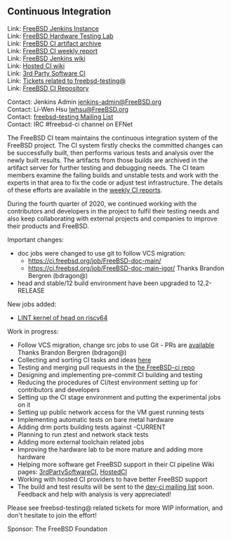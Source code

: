 ## Continuous Integration ##

Link: [FreeBSD Jenkins Instance](https://ci.FreeBSD.org)  
Link: [FreeBSD Hardware Testing Lab](https://ci.FreeBSD.org/hwlab)  
Link: [FreeBSD CI artifact archive](https://artifact.ci.FreeBSD.org)  
Link: [FreeBSD CI weekly report](https://hackmd.io/@FreeBSD-CI)  
Link: [FreeBSD Jenkins wiki](https://wiki.freebsd.org/Jenkins)  
Link: [Hosted CI wiki](https://wiki.freebsd.org/HostedCI)  
Link: [3rd Party Software CI](https://wiki.freebsd.org/3rdPartySoftwareCI)  
Link: [Tickets related to freebsd-testing@](https://preview.tinyurl.com/y9maauwg)  
Link: [FreeBSD CI Repository](https://github.com/freebsd/freebsd-ci)  

Contact: Jenkins Admin <jenkins-admin@FreeBSD.org>  
Contact: Li-Wen Hsu <lwhsu@FreeBSD.org>  
Contact: [freebsd-testing Mailing List](https://lists.FreeBSD.org/mailman/listinfo/freebsd-testing)  
Contact: IRC #freebsd-ci channel on EFNet  

The FreeBSD CI team maintains the continuous integration system
of the FreeBSD project.  The CI system firstly checks the committed changes
can be successfully built, then performs various tests and analysis over the
newly built results.
The artifacts from those builds are archived in the artifact server for
further testing and debugging needs.  The CI team members examine the
failing builds and unstable tests and work with the experts in that area to
fix the code or adjust test infrastructure.  The details of these efforts
are available in the [weekly CI reports](https://hackmd.io/@FreeBSD-CI).

During the fourth quarter of 2020, we continued working with the contributors and
developers in the project to fulfil their testing needs and also keep
collaborating with external projects and companies to improve their products
and FreeBSD.

Important changes:

  * doc jobs were changed to use git to follow VCS migration:
    * https://ci.freebsd.org/job/FreeBSD-doc-main/
    * https://ci.freebsd.org/job/FreeBSD-doc-main-igor/
    Thanks Brandon Bergren (bdragon@)
  * head and stable/12 build environment have been upgraded to 12.2-RELEASE

New jobs added:

  * [LINT kernel of head on riscv64](https://ci.freebsd.org/job/FreeBSD-head-riscv64-LINT)

Work in progress:

  * Follow VCS migration, change src jobs to use Git - PRs are 
    [available](https://github.com/freebsd/freebsd-ci/pull/121)
    Thanks Brandon Bergren (bdragon@)
  * Collecting and sorting CI tasks and ideas
    [here](https://hackmd.io/@FreeBSD-CI/freebsd-ci-todo)
  * Testing and merging pull requests in the
    [the FreeBSD-ci repo](https://github.com/freebsd/freebsd-ci/pulls)
  * Designing and implementing pre-commit CI building and testing
  * Reducing the procedures of CI/test environment setting up for contributors and
    developers
  * Setting up the CI stage environment and putting the experimental jobs on it
  * Setting up public network access for the VM guest running tests
  * Implementing automatic tests on bare metal hardware
  * Adding drm ports building tests against -CURRENT
  * Planning to run ztest and network stack tests
  * Adding more external toolchain related jobs
  * Improving the hardware lab to be more mature and adding more hardware
  * Helping more software get FreeBSD support in their CI pipeline
    Wiki pages: [3rdPartySoftwareCI](https://wiki.freebsd.org/3rdPartySoftwareCI),
    [HostedCI](https://wiki.freebsd.org/HostedCI)
  * Working with hosted CI providers to have better FreeBSD support
  * The build and test results will be sent to the
    [dev-ci mailing list](https://lists.freebsd.org/mailman/listinfo/dev-ci)
    soon. Feedback and help with analysis is very appreciated!

Please see freebsd-testing@ related tickets for more WIP information, and don't hesitate to join the effort!

Sponsor: The FreeBSD Foundation
